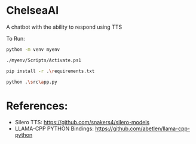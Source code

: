 # ChelseaAI
 A chatbot with the ability to respond using TTS

To Run:

```sh
python -m venv myenv

./myenv/Scripts/Activate.ps1

pip install -r .\requirements.txt

python .\src\app.py
```

# References:

- Silero TTS: https://github.com/snakers4/silero-models
- LLAMA-CPP PYTHON Bindings: https://github.com/abetlen/llama-cpp-python